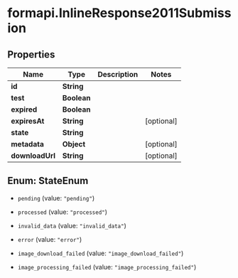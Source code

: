 # formapi.InlineResponse2011Submission

## Properties
Name | Type | Description | Notes
------------ | ------------- | ------------- | -------------
**id** | **String** |  |
**test** | **Boolean** |  |
**expired** | **Boolean** |  |
**expiresAt** | **String** |  | [optional]
**state** | **String** |  |
**metadata** | **Object** |  | [optional]
**downloadUrl** | **String** |  | [optional]


<a name="StateEnum"></a>
## Enum: StateEnum


* `pending` (value: `"pending"`)

* `processed` (value: `"processed"`)

* `invalid_data` (value: `"invalid_data"`)

* `error` (value: `"error"`)

* `image_download_failed` (value: `"image_download_failed"`)

* `image_processing_failed` (value: `"image_processing_failed"`)




